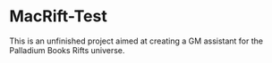 # MacRift-Test
This is an unfinished project aimed at creating a GM assistant for the Palladium Books Rifts universe.

